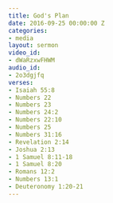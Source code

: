 ```yaml
---
title: God's Plan
date: 2016-09-25 00:00:00 Z
categories:
- media
layout: sermon
video_id:
- dWaRzxwFHWM
audio_id:
- 2o3dgjfq
verses:
- Isaiah 55:8
- Numbers 22
- Numbers 23
- Numbers 24:2
- Numbers 22:10
- Numbers 25
- Numbers 31:16
- Revelation 2:14
- Joshua 2:13
- 1 Samuel 8:11-18
- 1 Samuel 8:20
- Romans 12:2
- Numbers 13:1
- Deuteronomy 1:20-21
---
```



